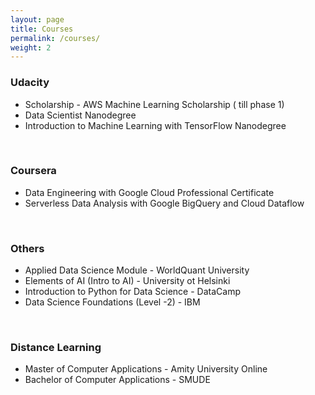```yaml
---
layout: page
title: Courses
permalink: /courses/
weight: 2
---
```


### Udacity  <br>
<ul>                                 
    <li> Scholarship - AWS Machine Learning Scholarship ( till phase 1) </li>
    <li> Data Scientist Nanodegree </li>
    <li> Introduction to Machine Learning with TensorFlow Nanodegree </li>
    </ul><br>

### Coursera  <br>
<ul>
<li> Data Engineering with Google Cloud Professional Certificate </li>
<li> Serverless Data Analysis with Google BigQuery and Cloud Dataflow </li>       
</ul> <br>


### Others<br>
<ul>
<li> Applied Data Science Module - WorldQuant University </li>
<li> Elements of AI (Intro to AI) - University ot Helsinki </li>
<li> Introduction to Python for Data Science - DataCamp </li>
<li> Data Science Foundations (Level -2) - IBM </li>
</ul>
<br>

### Distance Learning <br>
<ul>
<li> Master of Computer Applications - Amity University Online </li>
<li> Bachelor of Computer Applications - SMUDE </li>
</ul>
<br>
